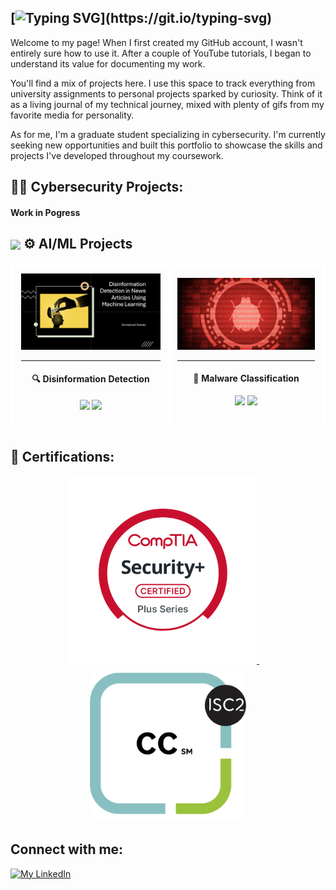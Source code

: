 [![Typing SVG](https://readme-typing-svg.demolab.com?font=Saira+Stencil+One&weight=800&size=41&pause=1000&color=F7C5EDFF&background=FFE33400&width=480&height=63&lines=Hi%2C+I'm+Emmanuel!)](https://git.io/typing-svg)
---

Welcome to my page! When I first created my GitHub account, I wasn't entirely sure how to use it. After a couple of YouTube tutorials, I began to understand its value for documenting my work.

You'll find a mix of projects here. I use this space to track everything from university assignments to personal projects sparked by curiosity. Think of it as a living journal of my technical journey, mixed with plenty of gifs from my favorite media for personality.

As for me, I'm a graduate student specializing in cybersecurity. I'm currently seeking new opportunities and built this portfolio to showcase the skills and projects I've developed throughout my coursework.

</a><h2>👨‍💻 Cybersecurity Projects:</h2>

<h4>Work in Pogress</h4>






<h2><img src="https://media.giphy.com/media/v1.Y2lkPWVjZjA1ZTQ3cnoyODR2aWVsdzMxaDN0aWFuc2F6MTA2ZWIyNDY4cXB6dXhhcTJsMCZlcD12MV9zdGlja2Vyc19zZWFyY2gmY3Q9cw/zN2IXI0TEnalqdlCkZ/giphy.gif" height="70" style="vertical-align:middle;"> ⚙️ AI/ML Projects</h2> 

<div align="center">
<table>
<tr>

<td style="border: 7px solid #ffffff; border-radius: 8px; padding: 10px; max-width: 320px; background: linear-gradient(145deg, rgba(255,255,255,0.1), rgba(255,255,255,0.05));">
  <div align="center">
    <a href="https://github.com/etaverasx/Disinformation-Detection-in-News-Articles-Using-Machine-Learning">
      <img src="https://github.com/etaverasx/etaverasx/blob/main/Disinformation-Cover.png?raw=true" width="310" alt="Disinformation Detection ML Project">
    </a>
    <hr>
    <h4>🔍 Disinformation Detection</h4>
    <p>
      <a href="https://github.com/etaverasx/Disinformation-Detection-in-News-Articles-Using-Machine-Learning"><img src="https://img.shields.io/badge/Python-ML-3776AB?style=flat-square&logo=python"></a>
      <a href="https://github.com/etaverasx/Disinformation-Detection-in-News-Articles-Using-Machine-Learning"><img src="https://img.shields.io/badge/Status-Complete-28a745?style=flat-square"></a>
    </p>
  </div>
</td>

<td style="border: 7px solid #ffffff; border-radius: 8px; padding: 10px; max-width: 320px; background: linear-gradient(145deg, rgba(255,255,255,0.1), rgba(255,255,255,0.05));">
  <div align="center">
    <a href="https://github.com/etaverasx/Malware-Classification">
      <img src="https://github.com/etaverasx/etaverasx/blob/main/Malware-classification-img.png?raw=true" width="310" alt="Malware Classification Project">
    </a>
    <hr>
    <h4>🚀 Malware Classification</h4>
    <p>
      <a href="https://github.com/etaverasx/Malware-Classification"><img src="https://img.shields.io/badge/Python-ML-3776AB?style=flat-square&logo=python"></a>
      <a href="https://github.com/etaverasx/Malware-Classification"><img src="https://img.shields.io/badge/Status-In%20Progress-orange?style=flat-square"></a>
    </p>
  </div>
</td>

</tr>
</table>
</div>






<h2>📄 Certifications:</h2>

<p align="center">
  <a href="https://github.com/etaverasx/etaverasx/blob/main/CompTIA%20Security+%20ce%20certificate.png?raw=true">
    <img src="https://github.com/etaverasx/etaverasx/blob/main/Security+Badge.png?raw=true" width="300" alt="View Certificate">
  </a>
  &nbsp;&nbsp;&nbsp; <a href="https://github.com/etaverasx/etaverasx/blob/main/ISC2%20-%20CC.png?raw=true">
    <img src="https://github.com/etaverasx/etaverasx/blob/main/CC-Badge.png?raw=true" width="250" alt="View Certificate">
  </a>
</p>





<h2>Connect with me:</h2>

[![My LinkedIn](https://skillicons.dev/icons?i=linkedin)](https://www.linkedin.com/in/emmanuel-taveras/)

</a>














